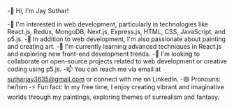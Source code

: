 -👋 Hi, I'm Jay Suthar!

-👀 I'm interested in web development, particularly in technologies like React.js, Redux, MongoDB, Next.js, Express.js, HTML, CSS, JavaScript, and p5.js.
-🎨 In addition to web development, I'm also passionate about painting and creating art.
-🌱 I'm currently learning advanced techniques in React.js and exploring new front-end development trends.
-🤜 I'm looking to collaborate on open-source projects related to web development or creative coding using p5.js.
-📫 You can reach me via email at sutharjay3635@gmail.com or connect with me on LinkedIn.
-😄 Pronouns: he/him
-⚡ Fun fact: In my free time, I enjoy creating vibrant and imaginative worlds through my paintings, exploring themes of surrealism and fantasy.

